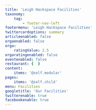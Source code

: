 ```yaml
---
title: 'Leigh Hackspace Facilities'
taxonomy:
    tag:
        - footer-nav-left
footermenu: 'Leigh Hackspace Facilities'
twittercardoptions: summary
articleenabled: false
orgaenabled: false
orga:
    ratingValue: 2.5
orgaratingenabled: false
eventenabled: false
restaurant: {  }
content:
    items: '@self.modular'
pages:
    items: '@self.child'
menu: Facilities
googletitle: 'Our Facilities'
twitterenable: true
facebookenable: true
---
```


